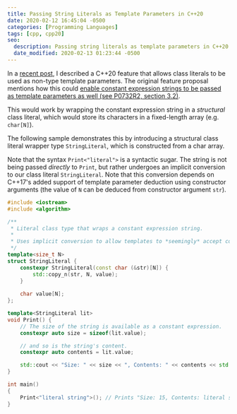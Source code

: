 ```yaml
---
title: Passing String Literals as Template Parameters in C++20
date: 2020-02-12 16:45:04 -0500
categories: [Programming Languages]
tags: [cpp, cpp20]
seo:
  description: Passing string literals as template parameters in C++20
  date_modified: 2020-02-13 01:23:44 -0500
---
```


In a [recent post](/posts/cpp20-class-as-non-type-template-param/), I described a C++20 feature that allows class literals to be used as non-type template parameters. The original feature proposal mentions how this could [enable constant expression strings to be passed as template parameters as well (see P0732R2, section 3.2)](http://www.open-std.org/jtc1/sc22/wg21/docs/papers/2018/p0732r2.pdf).

This would work by wrapping the constant expression string in a *structural* class literal, which would store its characters in a fixed-length array (e.g. `char[N]`).

The following sample demonstrates this by introducing a structural class literal wrapper type
`StringLiteral`, which is constructed from a char array.

Note that the syntax `Print<"literal">` is a syntactic sugar. The string is not being passed *directly* to `Print`, but rather undergoes an implicit conversion to our class literal `StringLiteral`. Note that this conversion depends on C++17's added support of template parameter deduction using constructor arguments (the value of `N` can be deduced from constructor argument `str`).

```c++
#include <iostream>
#include <algorithm>

/**
 * Literal class type that wraps a constant expression string.
 *
 * Uses implicit conversion to allow templates to *seemingly* accept constant strings.
 */
template<size_t N>
struct StringLiteral {
    constexpr StringLiteral(const char (&str)[N]) {
        std::copy_n(str, N, value);
    }
    
    char value[N];
};

template<StringLiteral lit>
void Print() {
    // The size of the string is available as a constant expression.
    constexpr auto size = sizeof(lit.value);

    // and so is the string's content.
    constexpr auto contents = lit.value;

    std::cout << "Size: " << size << ", Contents: " << contents << std::endl;
}

int main()
{
    Print<"literal string">(); // Prints "Size: 15, Contents: literal string"
}
```
